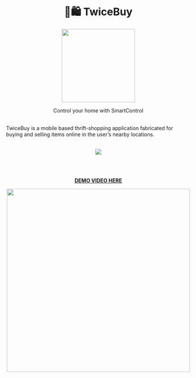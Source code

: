 <h1 align="center">🛒🛍 TwiceBuy</h1>
<p align="center"><img src="https://i.imgur.com/fXEDfN6.png" height="200"/></p>
<p align="center">Control your home with SmartControl</p><br>
TwiceBuy is a mobile based thrift-shopping application fabricated for buying and selling items online in the  user’s nearby locations.
<br><br>
<p align="center"><img src="https://i.imgur.com/VsYUQvM.jpg" /></p>
<br><br>
<p align="center"><a href="https://drive.google.com/file/d/1YwSkR3SBRtogkCPEH3G_i2i3MVwm8uj6/view?usp=sharing"><b>DEMO VIDEO HERE</b></a></p>
<p align="center"><img src="https://i.imgur.com/gaQwcgA.png" height="500" /></p>
